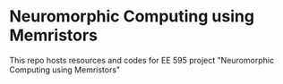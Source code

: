 # Neuromorphic Computing using Memristors
This repo hosts resources and codes for EE 595 project "Neuromorphic Computing using Memristors"
